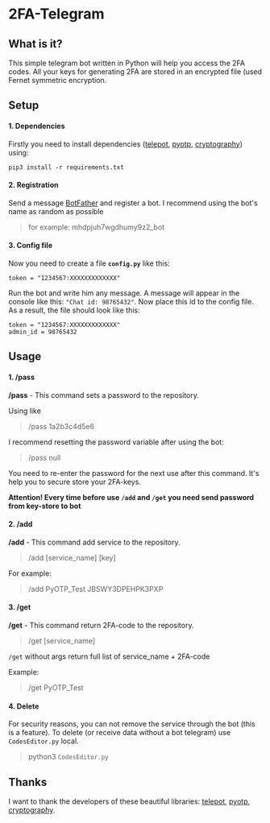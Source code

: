 # 2FA-Telegram
## What is it?
This simple telegram bot written in Python will help you access the 2FA codes.
All your keys for generating 2FA are stored in an encrypted file (used Fernet symmetric encryption.
## Setup
#### 1. Dependencies
Firstly you need to install dependencies ([telepot](https://github.com/nickoala/telepot), [pyotp](https://github.com/pyauth/pyotp),  [cryptography](https://github.com/pyca/cryptography)) using:

    pip3 install -r requirements.txt

#### 2. Registration
Send a message [BotFather](https://telegram.me/botfather) and register a bot. I recommend using the bot's name as random as possible 
>for example: mhdpjuh7wgdhumy9z2_bot

#### 3. Config file
Now you need to create a file **`config.py`** like this:

    token = "1234567:XXXXXXXXXXXXX"

Run the bot and write him any message. A message will appear in the console like this: `"Chat id: 98765432"`. 
Now place this id to the config file. As a result, the file should look like this:

    token = "1234567:XXXXXXXXXXXXX"
    admin_id = 98765432

## Usage
#### 1. /pass
**/pass** - This command sets a password to the repository.

Using like 
> /pass 1a2b3c4d5e6

I recommend resetting the password variable after using the bot:
> /pass null

You need to re-enter the password for the next use after this command.
It's help you to secure store your 2FA-keys.

**Attention! Every time before use `/add` and `/get` you need send password from key-store to bot**

#### 2. /add
**/add** - This command add service to the repository.
> /add [service_name] [key]

For example:
> /add PyOTP_Test JBSWY3DPEHPK3PXP

#### 3. /get
**/get** - This command return 2FA-code to the repository.
> /get [service_name]

`/get`  without args return full list of service_name + 2FA-code 

Example:
> /get PyOTP_Test

#### 4. Delete
For security reasons, you can not remove the service through the bot (this is a feature). To delete (or receive data without a bot telegram) use `CodesEditor.py` local.

>python3 `CodesEditor.py`

## Thanks
I want to thank the developers of these beautiful libraries:
[telepot](https://github.com/nickoala/telepot), [pyotp](https://github.com/pyauth/pyotp),  [cryptography](https://github.com/pyca/cryptography).